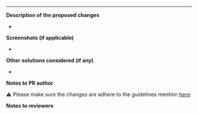 <!-- ⚠⚠ Please fill in as many sections as possible  -->
<!-- ⚠⚠ Sections that aren't applicable can be removed, or have "N/A" added under the heading --> 
<!-- ⚠⚠ Please remove leading underscores before filling in. They're only there to force Bitbucket to add a new line underneath each section --> 
<!-- ⚠⚠ This top section should be removed before clicking the Create Pull Request button -->

------

**Description of the proposed changes**  

* 

**Screenshots (if applicable)**  

* 

**Other solutions considered (if any)**  

* 

**Notes to PR author**

⚠️  Please make sure the changes are adhere to the guidelines mention [here](https://aligent.atlassian.net/wiki/spaces/AL/pages/2758836297/Development+checklist+FE+BE+INT)

**Notes to reviewers**  

